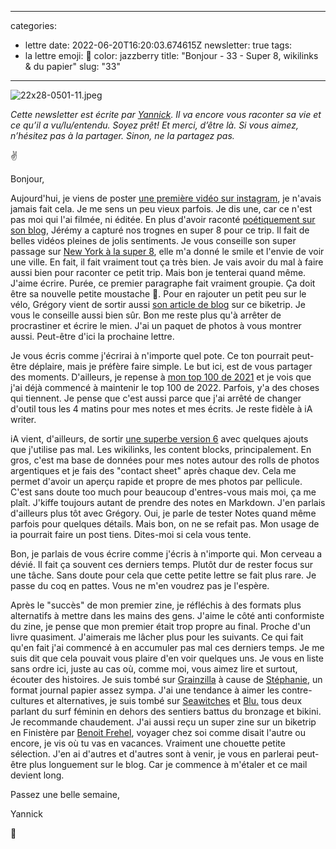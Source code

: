 
---
categories:
- lettre
date: 2022-06-20T16:20:03.674615Z
newsletter: true
tags:
- la lettre
emoji: 💌
color: jazzberry
title: "Bonjour - 33 - Super 8, wikilinks & du papier"
slug: "33"
---
![22x28-0501-11.jpeg](https://buttondown.s3.amazonaws.com/images/ff508cd2-40d4-4213-a12b-ea684266a5d4.jpeg)

*Cette newsletter est écrite par [Yannick](https://yannickschutz.com). Il va encore vous raconter sa vie et ce qu’il a vu/lu/entendu. Soyez prêt! Et merci, d’être là. Si vous aimez, n’hésitez pas à la partager. Sinon, ne la partagez pas.*

✌️

Bonjour,

Aujourd'hui, je viens de poster [une première vidéo sur instagram](https://www.instagram.com/p/Ce_0rD1JPwA/), je n'avais jamais fait cela. Je me sens un peu vieux parfois. Je dis une, car ce n'est pas moi qui l'ai filmée, ni éditée. En plus d'avoir raconté [poétiquement sur son blog](https://jeremyjanin.com/breizhpacking/), Jérémy a capturé nos trognes en super 8 pour ce trip. Il fait de belles vidéos pleines de jolis sentiments. Je vous conseille son super passage sur [New York à la super 8](https://youtu.be/thGmMVeycDw), elle m'a donné le smile et l'envie de voir une ville. En fait, il fait vraiment tout ça très bien. Je vais avoir du mal à faire aussi bien pour raconter ce petit trip. Mais bon je tenterai quand même. J'aime écrire. Purée, ce premier paragraphe fait vraiment groupie. Ça doit être sa nouvelle petite moustache 🥸. Pour en rajouter un petit peu sur le vélo, Grégory vient de sortir aussi [son article de blog](https://gregorymignard.com/breizhpacking/) sur ce biketrip. Je vous le conseille aussi bien sûr. Bon me reste plus qu'à arrêter de procrastiner et écrire le mien. J'ai un paquet de photos à vous montrer aussi. Peut-être d'ici la prochaine lettre.

Je vous écris comme j'écrirai à n'importe quel pote. Ce ton pourrait peut-être déplaire, mais je préfère faire simple. Le but ici, est de vous partager des moments. D'ailleurs, je repense à [mon top 100 de 2021](https://yannickschutz.com/100-trucs/) et je vois que j'ai déjà commencé à maintenir le top 100 de 2022. Parfois, y'a des choses qui tiennent. Je pense que c'est aussi parce que j'ai arrêté de changer d'outil tous les 4 matins pour mes notes et mes écrits. Je reste fidèle à iA writer.

iA vient, d'ailleurs, de sortir [une superbe version 6](https://ia.net/writer) avec quelques ajouts que j'utilise pas mal. Les wikilinks, les content blocks, principalement. En gros, c'est ma base de données pour mes notes autour des rolls de photos argentiques et je fais des "contact sheet" après chaque dev. Cela me permet d'avoir un aperçu rapide et propre de mes photos par pellicule. C'est sans doute too much pour beaucoup d'entres-vous mais moi, ça me plaît. J'kiffe toujours autant de prendre des notes en Markdown. J'en parlais d'ailleurs plus tôt avec Grégory. Oui, je parle de tester Notes quand même parfois pour quelques détails. Mais bon, on ne se refait pas. Mon usage de ia pourrait faire un post tiens. Dites-moi si cela vous tente.

Bon, je parlais de vous écrire comme j'écris à n'importe qui. Mon cerveau a dévié. Il fait ça souvent ces derniers temps. Plutôt dur de rester focus sur une tâche. Sans doute pour cela que cette petite lettre se fait plus rare. Je passe du coq en pattes. Vous ne m'en voudrez pas je l'espère.

Après le "succès" de mon premier zine, je réfléchis à des formats plus alternatifs à mettre dans les mains des gens. J'aime le côté anti conformiste du zine, je pense que mon premier était trop propre au final. Proche d'un livre quasiment. J'aimerais me lâcher plus pour les suivants. Ce qui fait qu'en fait j'ai commencé à en accumuler pas mal ces derniers temps. Je me suis dit que cela pouvait vous plaire d'en voir quelques uns. Je vous en liste sans ordre ici, juste au cas où, comme moi, vous aimez lire et surtout, écouter des histoires. Je suis tombé sur [Grainzilla](https://grainzilla.bigcartel.com/product/girlzilla-2-1) à cause de [Stéphanie](https://www.instagram.com/a.reserve.of.the.past/), un format journal papier assez sympa. J'ai une tendance à aimer les contre-cultures et alternatives, je suis tombé sur [Seawitches](https://www.seawitcheszine.com) et [Blu.](https://www.alinearnold.com/shop/blu) tous deux parlant du surf féminin en dehors des sentiers battus du bronzage et bikini. Je recommande chaudement. J'ai aussi reçu un super zine sur un biketrip en Finistère par [Benoit Frehel](https://www.instagram.com/benoitfrehel/), voyager chez soi comme disait l'autre ou encore, je vis où tu vas en vacances. Vraiment une chouette petite sélection. J'en ai d'autres et d'autres sont à venir, je vous en parlerai peut-être plus longuement sur le blog. Car je commence à m'étaler et ce mail devient long.

Passez une belle semaine,

Yannick

💌
